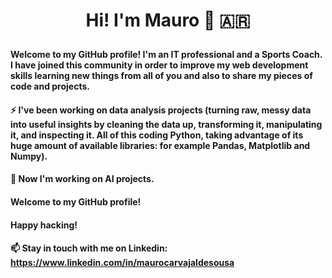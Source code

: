 # <p align="center"> Hi! I'm Mauro 👋 :argentina:</p>

<!-- 📫 Linkedin: https://www.linkedin.com/in/maurocarvajaldesousa -->

#### Welcome to my GitHub profile! I'm an IT professional and a Sports Coach. I have joined this community in order to improve my web development skills learning new things from all of you and also to share my pieces of code and projects.

#### ⚡ I've been working on data analysis projects (turning raw, messy data into useful insights by cleaning the data up, transforming it, manipulating it, and inspecting it.  All of this coding Python, taking advantage of its huge amount of available libraries: for example Pandas, Matplotlib and Numpy).

#### 🤖 Now I'm working on AI projects.

#### Welcome to my GitHub profile!

#### Happy hacking!

#### 📫 Stay in touch with me on Linkedin: https://www.linkedin.com/in/maurocarvajaldesousa

<!--
<p align="center">
  <img src="/images/joke.png" width="350" align="middle"/>
</p>
<!--
- Medium: https://medium.com/@mauro.carvajaldesousa
-->
<!--
**MauroCarvajalDeSousa/MauroCarvajalDeSousa** is a ✨ _special_ ✨ repository because its `README.md` (this file) appears on your GitHub profile.

Here are some ideas to get you started:

- 🔭 I’m currently working on ...
- 🌱 I’m currently learning ...
- 👯 I’m looking to collaborate on ...
- 🤔 I’m looking for help with ...
- 💬 Ask me about ...
- 📫 How to reach me: ...
- 😄 Pronouns: ...
- ⚡ Fun fact: ...

![Esta es una imagen](/images/joke.png)
-->
